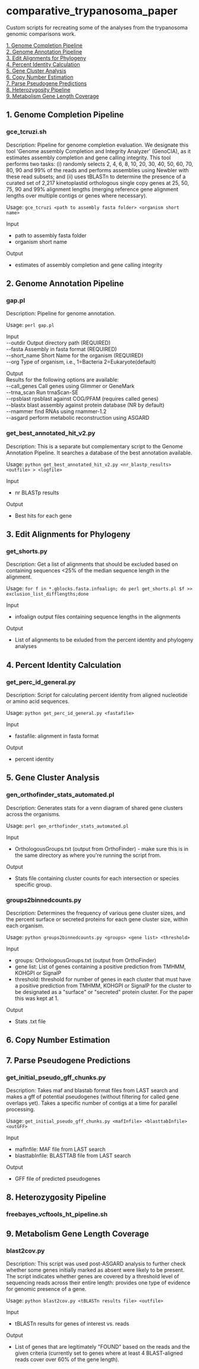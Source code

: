 # comparative_trypanosoma_paper
Custom scripts for recreating some of the analyses from the trypanosoma genomic comparisons work.

[1. Genome Completion Pipeline](#1-genome-completion-pipeline)  
[2. Genome Annotation Pipeline](#2-genome-annotation-pipeline)  
[3. Edit Alignments for Phylogeny](#3-edit-alignments-for-phylogeny)  
[4. Percent Identity Calculation](#4-percent-identity-calculation)  
[5. Gene Cluster Analysis](#5-gene-cluster-analysis)  
[6. Copy Number Estimation](#6-copy-number-estimation)  
[7. Parse Pseudogene Predictions](#7-parse-pseudogene-predictions)  
[8. Heterozygosity Pipeline](#8-heterozygosity-pipeline)  
[9. Metabolism Gene Length Coverage](#9-metabolism-gene-length-coverage)  

## 1. Genome Completion Pipeline

### gce_tcruzi.sh

Description: Pipeline for genome completion evaluation. We designate this tool 'Genome assembly Completion and Integrity Analyzer' (GenoCIA), as it estimates assembly completion and gene calling integrity. This tool performs two tasks: (i) randomly selects 2, 4, 6, 8, 10, 20, 30, 40, 50, 60, 70, 80, 90 and 99% of the reads and performs assemblies using Newbler with these read subsets; and (ii) uses tBLASTn to determine the presence of a curated set of 2,217 kinetoplastid orthologous single copy genes at 25, 50, 75, 90 and 99% alignment lengths (merging reference gene alignment lengths over multiple contigs or genes where necessary). 

Usage: `gce_tcruzi <path to assembly fasta folder> <organism short name>`

Input  
- path to assembly fasta folder
- organism short name

Output  
- estimates of assembly completion and gene calling integrity

## 2. Genome Annotation Pipeline

### gap.pl

Description: Pipeline for genome annotation.

Usage: `perl gap.pl`

Input  
--outdir         Output directory path (REQUIRED)  
--fasta          Assembly in fasta format (REQUIRED)  
--short_name     Short Name for the organism (REQUIRED)  
--org            Type of organism, i.e., 1=Bacteria 2=Eukaryote(default)  

Output  
Results for the following options are available:  
--call_genes     Call genes using Glimmer or GeneMark  
--trna_scan      Run trnaScan-SE  
--rpsblast       rpsblast against COG/PFAM (requires called genes)  
--blastx         blast assembly against protein database (NR by default)  
--rnammer        find RNAs using rnammer-1.2  
--asgard         perform metabolic reconstruction using ASGARD  

### get_best_annotated_hit_v2.py

Description: This is a separate but complementary script to the Genome Annotation Pipeline. It searches a database of the best annotation available.

Usage: `python get_best_annotated_hit_v2.py <nr_blastp_results> <outfile> > <logfile>`

Input  
- nr BLASTp results

Output  
- Best hits for each gene

## 3. Edit Alignments for Phylogeny

### get_shorts.py

Description: Get a list of alignments that should be excluded based on containing sequences <25% of the median sequence length in the alignment.

Usage: `for f in *.gblocks.fasta.infoalign; do perl get_shorts.pl $f >> exclusion_list_difflengths;done`

Input
- infoalign output files containing sequence lengths in the alignments

Output
- List of alignments to be exluded from the percent identity and phylogeny analyses

## 4. Percent Identity Calculation

### get_perc_id_general.py

Description: Script for calculating percent identity from aligned nucleotide or amino acid sequences.

Usage: `python get_perc_id_general.py <fastafile>`

Input  
- fastafile: alignment in fasta format

Output  
- percent identity

## 5. Gene Cluster Analysis

### gen_orthofinder_stats_automated.pl

Description: Generates stats for a venn diagram of shared gene clusters across the organisms.

Usage: `perl gen_orthofinder_stats_automated.pl`

Input  
- OrthologousGroups.txt (output from OrthoFinder) - make sure this is in the same directory as where you're running the script from.

Output  
- Stats file containing cluster counts for each intersection or species specific group.

### groups2binnedcounts.py

Description: Determines the frequency of various gene cluster sizes, and the percent surface or secreted proteins for each gene cluster size, within each organism.

Usage: `python groups2binnedcounts.py <groups> <gene list> <threshold>`

Input  
- groups: OrthologousGroups.txt (output from OrthoFinder)
- gene list: List of genes containing a positive prediction from TMHMM, KOHGPI or SignalP
- threshold: threshold for number of genes in each cluster that must have a positive prediction from TMHMM, KOHGPI or SignalP for the cluster to be designated as a "surface" or "secreted" protein cluster. For the paper this was kept at 1.

Output  
- Stats .txt file

## 6. Copy Number Estimation

## 7. Parse Pseudogene Predictions

### get_initial_pseudo_gff_chunks.py

Description: Takes maf and blastab format files from LAST search and makes a gff of potential pseudogenes (without filtering for
called gene overlaps yet). Takes a specific number of contigs at a time for parallel processing.

Usage: `get_initial_pseudo_gff_chunks.py <mafInfile> <blasttabInfile> <outGFF>`

Input
- mafInfile: MAF file from LAST search
- blasttabInfile: BLASTTAB file from LAST search

Output
- GFF file of predicted pseudogenes

## 8. Heterozygosity Pipeline

### freebayes_vcftools_ht_pipeline.sh

## 9. Metabolism Gene Length Coverage

### blast2cov.py

Description: This script was used post-ASGARD analysis to further check whether some genes initially marked as absent were likely to be present. The script indicates whether genes are covered by a threshold level of sequencing reads across their entire length: provides one type of evidence for genomic presence of a gene.

Usage: `python blast2cov.py <tBLASTn results file> <outfile>`

Input  
- tBLASTn results for genes of interest vs. reads

Output  
- List of genes that are legitimately "FOUND" based on the reads and the given criteria (currently set to genes where at least 4 BLAST-aligned reads cover over 60% of the gene length).


